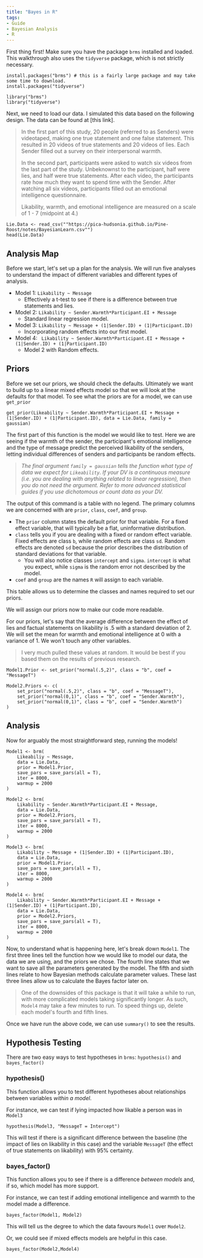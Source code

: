 ```yaml
---
title: "Bayes in R"
tags:
- Guide
- Bayesian Analysis
- R
---
```


First thing first! Make sure you have the package `brms` installed and loaded. This walkthrough also uses the `tidyverse` package, which is not strictly necessary. 

```{r}
install.packages("brms") # this is a fairly large package and may take some time to download.
install.packages("tidyverse")

library("brms")
library("tidyverse")
```

Next, we need to load our data. I simulated this data based on the following design. The data can be found at [this link].

> In the first part of this study, 20 people (referred to as Senders) were videotaped, making one true statement and one false statement. This resulted in 20 videos of true statements and 20 videos of lies. Each Sender filled out a survey on their interpersonal warmth. 
> 
> In the second part, participants were asked to watch six videos from the last part of the study. Unbeknownst to the participant, half were lies, and half were true statements. After each video, the participants rate how much they want to spend time with the Sender. After watching all six videos, participants filled out an emotional intelligence questionnaire. 
>
> Likability, warmth, and emotional intelligence are measured on a scale of 1 - 7 (midpoint at 4.)

```{r}
Lie.Data <- read_csv(""https://pica-hudsonia.github.io/Pine-Roost/notes/BayesianLearn.csv"")
head(Lie.Data)
```

## Analysis Map

Before we start, let's set up a plan for the analysis. We will run five analyses to understand the impact of different variables and different types of analysis. 

- Model 1: `Likability ~ Message`
	- Effectively a t-test to see if there is a difference between true statements and lies.
- Model 2: `Likability ~ Sender.Warmth*Participant.EI + Message`
	- Standard linear regression model.
- Model 3: `Likability ~ Message + (1|Sender.ID) + (1|Participant.ID) `
	- Incorporating random effects into our first model.
- Model 4: ` Likability ~ Sender.Warmth*Participant.EI + Message + (1|Sender.ID) + (1|Participant.ID)`
	- Model 2 with Random effects. 

## Priors

Before we set our priors, we should check the defaults. Ultimately we want to build up to a linear mixed effects model so that we will look at the defaults for that model. To see what the priors are for a model, we can use `get_prior`

```{r}
get_prior(Likeability ~ Sender.Warmth*Participant.EI + Message + (1|Sender.ID) + (1|Participant.ID), data = Lie.Data, family = gaussian)
```

The first part of this function is the model we would like to test. Here we are seeing if the warmth of the sender, the participant's emotional intelligence and the type of message predict the perceived likability of the senders, letting individual differences of senders and participants be random effects. 

>*The final argument `family = gaussian` tells the function what type of data we expect for `Likeability`. If your DV is a continuous measure (i.e. you are dealing with anything related to linear regression), then you do not need the argument. Refer to more advanced statistical guides if you use dichotomous or count data as your DV.* 

The output of this command is a table with no legend. The primary columns we are concerned with are `prior`, `class`, `coef`, and `group`. 
- The `prior` column states the default prior for that variable. For a fixed effect variable, that will typically be a flat, uninformative distribution.
- `class` tells you if you are dealing with a fixed or random effect variable. Fixed effects are class `b`, while random effects are class `sd`. Random effects are denoted `sd` because the prior describes the distribution of standard deviations for that variable. 
	- You will also notice classes `intercept` and `sigma`. `intercept` is what you expect, while `sigma` is the random error not described by the model.
- `coef` and `group` are the names `R` will assign to each variable. 

This table allows us to determine the classes and names required to set our priors.

We will assign our priors now to make our code more readable. 

For our priors, let's say that the average difference between the effect of lies and factual statements on likability is .5 with a standard deviation of 2. We will set the mean for warmth and emotional intelligence at 0 with a variance of 1. We won't touch any other variables. 
> I very much pulled these values at random. It would be best if you based them on the results of previous research. 

```{r}
Model1.Prior <- set_prior("normal(.5,2)", class = "b", coef = "MessageT")

Model2.Priors <- c(
	set_prior("normal(.5,2)", class = "b", coef = "MessageT"),
	set_prior("normal(0,1)", class = "b", coef = "Sender.Warmth"),
	set_prior("normal(0,1)", class = "b", coef = "Sender.Warmth")
)

```

## Analysis

Now for arguably the most straightforward step, running the models! 

```
Model1 <- brm(
	Likeabiliy ~ Message,
	data = Lie.Data,
	prior = Model1.Prior,
	save_pars = save_pars(all = T),
	iter = 8000,
	warmup = 2000
)

Model2 <- brm(
	Likability ~ Sender.Warmth*Participant.EI + Message,
	data = Lie.Data,
	prior = Model2.Priors,
	save_pars = save_pars(all = T),
	iter = 8000,
	warmup = 2000
)

Model3 <- brm(
	Likability ~ Message + (1|Sender.ID) + (1|Participant.ID),
	data = Lie.Data,
	prior = Model1.Prior,
	save_pars = save_pars(all = T),
	iter = 8000,
	warmup = 2000
)

Model4 <- brm(
	Likability ~ Sender.Warmth*Participant.EI + Message + (1|Sender.ID) + (1|Participant.ID),
	data = Lie.Data,
	prior = Model2.Priors,
	save_pars = save_pars(all = T),
	iter = 8000,
	warmup = 2000
)

```

Now, to understand what is happening here, let's break down `Model1`. The first three lines tell the function how we would like to model our data, the data we are using, and the priors we chose. The fourth line states that we want to save all the parameters generated by the model. The fifth and sixth lines relate to how Bayesian methods calculate parameter values. These last three lines allow us to calculate the Bayes factor later on. 
>One of the downsides of this package is that it will take a while to run, with more complicated models taking significantly longer. As such, `Model4` may take a few minutes to run. To speed things up, delete each model's fourth and fifth lines.

Once we have run the above code, we can use `summary()` to see the results.

## Hypothesis Testing

There are two easy ways to test hypotheses in `brms`: `hypothesis()` and `bayes_factor()`

### hypothesis()

This function allows you to test different hypotheses about relationships between variables *within a model*.

For instance, we can test if lying impacted how likable a person was in `Model3`

```{r}
hypothesis(Model3, "MessageT = Intercept")

```

This will test if there is a significant difference between the baseline (the impact of lies on likability in this case) and the variable `MessageT` (the effect of true statements on likability) with 95% certainty. 

### bayes_factor()

This function allows you to see if there is a difference *between models* and, if so, which model has more support.

For instance, we can test if adding emotional intelligence and warmth to the model made a difference.

```
bayes_factor(Model1, Model2)

```

This will tell us the degree to which the data favours `Model1` over `Model2`.

Or, we could see if mixed effects models are helpful in this case.

```
bayes_factor(Model2,Model4)

```